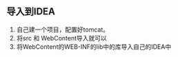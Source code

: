 ## 导入到IDEA

1. 自己建一个项目，配置好tomcat。
2. 将src 和 WebContent导入就可以
3. 将WebContent的WEB-INF的lib中的库导入自己的IDEA中

